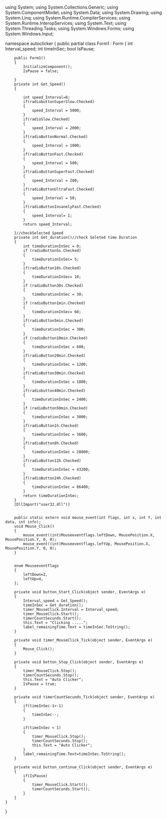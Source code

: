 using System;
using System.Collections.Generic;
using System.ComponentModel;
using System.Data;
using System.Drawing;
using System.Linq;
using System.Runtime.CompilerServices;
using System.Runtime.InteropServices;
using System.Text;
using System.Threading.Tasks;
using System.Windows.Forms;
using System.Windows.Input;

namespace autoclicker
{
    public partial class Form1 : Form
    {
        int Interval_speed;
        int timeInSec;
        bool IsPause;
        
        public Form1()
        {
            InitializeComponent();
            IsPause = false;
            
        }
        private int Get_Speed()
        {
            
            int speed_Interval=0;
            if(radiobuttonSuperSlow.Checked)
            {
                speed_Interval = 5000;
            }
            if(radioSlow.Checked)
            {
                speed_Interval = 2000;
            }
            if(radioButtonNormal.Checked)
            {
                speed_Interval = 1000;
            }
            if(radioButtonFast.Checked)
            {
                speed_Interval = 500;
            }
            if(radioButtonSuperFast.Checked)
            {
                speed_Interval = 200;
            }
            if(radioButtonUltraFast.Checked)
            {
                speed_Interval = 50;
            }
            if(radioButtonInsanelyFast.Checked)
            {
                speed_Interval= 1;
            }
            return speed_Interval;  

        }//checkSelected Speed
        private int Get_duration()//check Seleted time Duration
        {
            int timeDurationInSec = 0;
            if (radioButton5s.Checked)
            {
                timeDurationInSec= 5;
            }
            if(radioButton10s.Checked)
            {
                timeDurationInSec= 10;  
            }
            if (radioButton30s.Checked)
            {
                timeDurationInSec = 30;
            }
            if (radioButton1min.Checked)
            {
                timeDurationInSec= 60;
            }
            if(radioButton5min.Checked)
            {
                timeDurationInSec = 300;
            }
            if (radioButton10min.Checked)
            {
                timeDurationInSec = 600;
            }
            if(radioButton20min.Checked)
            {
                timeDurationInSec = 1200;
            }
            if(radioButton30min.Checked)
            {
                timeDurationInSec = 1800;
            }
            if(radiobutton40min.Checked)
            {
                timeDurationInSec = 2400;
            }
            if (radioButton50min.Checked)
            {
                timeDurationInSec = 3000;
            }
            if(radioButton1h.Checked)
            {
                timeDurationInSec = 3600;
            }
            if(radioButton8h.Checked)
            {
                timeDurationInSec = 28800;
            }
            if(radioButton12h.Checked)
            {
                timeDurationInSec = 43200;
            }
            if(radioButton24h.Checked)
            {
                timeDurationInSec = 86400;
            }
            return timeDurationInSec;
        }
        [DllImport("user32.dll")]
        

        public static extern void mouse_event(int flags, int x, int Y, int data, int info);
        void Mouse_Click()
        {
            mouse_event((int)Mouseeventflags.leftDown, MousePosition.X, MousePosition.Y, 0, 0);
            mouse_event((int)Mouseeventflags.leftUp, MousePosition.X, MousePosition.Y, 0, 0);         
        }

        
        enum Mouseeventflags
        {
            leftDown=2,
            leftUp=4,           
        };

        private void button_Start_Click(object sender, EventArgs e)
        {
            Interval_speed = Get_Speed();
            timeInSec = Get_duration();
            timer_MouseClick.Interval = Interval_speed;
            timer_MouseClick.Start();
            timerCountSecunds.Start();
            this.Text = "Clicking .....";
            label_remainingTime.Text = timeInSec.ToString();   
        }

        private void timer_MouseClick_Tick(object sender, EventArgs e)
        {
            Mouse_Click();
        }

        private void botton_Stop_Click(object sender, EventArgs e)
        {
            timer_MouseClick.Stop();
            timerCountSecunds.Stop();
            this.Text = "Auto Clicker";
            IsPause = true;
        }

        private void timerCountSecunds_Tick(object sender, EventArgs e)
        {
            if(timeInSec-1>-1)
            {
                timeInSec--;
            }
            
            if(timeInSec < 1)
            {
                timer_MouseClick.Stop();
                timerCountSecunds.Stop();
                this.Text = "Auto Clicker";
            }
            label_remainingTime.Text=timeInSec.ToString();
        }

        private void button_continue_Click(object sender, EventArgs e)
        {
            if(IsPause)
            {
                timer_MouseClick.Start();
                timerCountSecunds.Start();
            }
        }
    }
}

